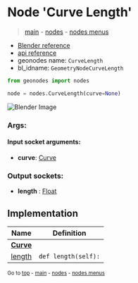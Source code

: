# Node 'Curve Length'

> [main](../structure.md) - [nodes](nodes.md) - [nodes menus](nodes_menus.md)

- [Blender reference](https://docs.blender.org/manual/en/latest/modeling/geometry_nodes/curve/curve_length.html)
- [api reference](https://docs.blender.org/api/current/bpy.types.GeometryNodeCurveLength.html)
- geonodes name: `CurveLength`
- bl_idname: `GeometryNodeCurveLength`

```python
from geonodes import nodes

node = nodes.CurveLength(curve=None)
```

![Blender Image](https://docs.blender.org/manual/en/latest/_images/node-types_GeometryNodeCurveLength.webp)

### Args:

#### Input socket arguments:

- **curve**: [Curve](Curve.md)

### Output sockets:

- **length** : [Float](Float.md)

## Implementation

| Name | Definition |
|------|------------|
| **[Curve](Curve.md)** |
| [length](Curve.md#length-property) | `def length(self):` |

<sub>Go to [top](#node-Curve-Length) - [main](../structure.md) - [nodes](nodes.md) - [nodes menus](nodes_menus.md)</sub>

